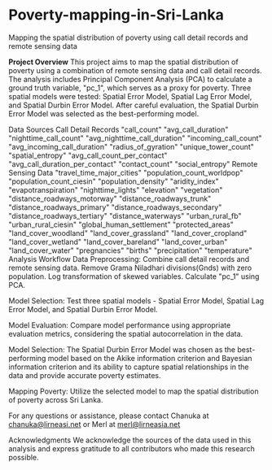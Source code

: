# Poverty-mapping-in-Sri-Lanka
Mapping the spatial distribution of poverty using call detail records and remote sensing data

**Project Overview**
This project aims to map the spatial distribution of poverty using a combination of remote sensing data and call detail records. The analysis includes Principal Component Analysis (PCA) to calculate a ground truth variable, "pc_1", which serves as a proxy for poverty. Three spatial models were tested: Spatial Error Model, Spatial Lag Error Model, and Spatial Durbin Error Model. After careful evaluation, the Spatial Durbin Error Model was selected as the best-performing model.

Data Sources
Call Detail Records
"call_count"
"avg_call_duration"
"nighttime_call_count"
"avg_nighttime_call_duration"
"incoming_call_count"
"avg_incoming_call_duration"
"radius_of_gyration"
"unique_tower_count"
"spatial_entropy"
"avg_call_count_per_contact"
"avg_call_duration_per_contact"
"contact_count"
"social_entropy"
Remote Sensing Data
"travel_time_major_cities"
"population_count_worldpop"
"population_count_ciesin"
"population_density"
"aridity_index"
"evapotranspiration"
"nighttime_lights"
"elevation"
"vegetation"
"distance_roadways_motorway"
"distance_roadways_trunk"
"distance_roadways_primary"
"distance_roadways_secondary"
"distance_roadways_tertiary"
"distance_waterways"
"urban_rural_fb"
"urban_rural_ciesin"
"global_human_settlement"
"protected_areas"
"land_cover_woodland"
"land_cover_grassland"
"land_cover_cropland"
"land_cover_wetland"
"land_cover_bareland"
"land_cover_urban"
"land_cover_water"
"pregnancies"
"births"
"precipitation"
"temperature"
Analysis Workflow
Data Preprocessing: Combine call detail records and remote sensing data. Remove Grama Niladhari divisions(Gnds) with zero population. Log transformation of skewed variables. Calculate "pc_1" using PCA.

Model Selection: Test three spatial models - Spatial Error Model, Spatial Lag Error Model, and Spatial Durbin Error Model.

Model Evaluation: Compare model performance using appropriate evaluation metrics, considering the spatial autocorrelation in the data.

Model Selection: The Spatial Durbin Error Model was chosen as the best-performing model based on the Akike information criterion and Bayesian information criterion and its ability to capture spatial relationships in the data and provide accurate poverty estimates.

Mapping Poverty: Utilize the selected model to map the spatial distribution of poverty across Sri Lanka.

For any questions or assistance, please contact Chanuka at chanuka@lirneasi.net or Merl at merl@lirneasia.net

Acknowledgments
We acknowledge the sources of the data used in this analysis and express gratitude to all contributors who made this research possible.





